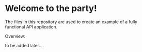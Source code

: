 # **Welcome to the party!**

The files in this repository are used to create an example of a fully functional API application.


Overview:

to be added later....